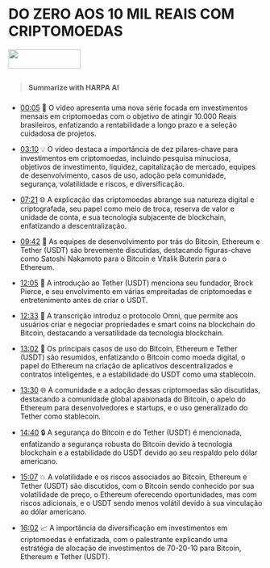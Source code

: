 # DO ZERO AOS 10 MIL REAIS COM CRIPTOMOEDAS 
<a href="https://youtu.be/XJHuoAg_QY4?si=GE7Kysa7LsGJQB4i" target="_blank"><img align="center" height="38" width="143" src="https://img.shields.io/badge/YouTube-FF0000?style=for-the-badge&logo=youtube&logoColor=white" target="_blank"></a>
</div> 

##

> **Summarize with HARPA AI**

###

* [00:05](https://youtu.be/XJHuoAg_QY4?t=5) 🚀 O vídeo apresenta uma nova série focada em investimentos mensais em criptomoedas com o objetivo de atingir 10.000 Reais brasileiros, enfatizando a rentabilidade a longo prazo e a seleção cuidadosa de projetos.

* [03:10](https://youtu.be/XJHuoAg_QY4?t=190) 💡 O vídeo destaca a importância de dez pilares-chave para investimentos em criptomoedas, incluindo pesquisa minuciosa, objetivos de investimento, liquidez, capitalização de mercado, equipes de desenvolvimento, casos de uso, adoção pela comunidade, segurança, volatilidade e riscos, e diversificação.

* [07:21](https://youtu.be/XJHuoAg_QY4?t=441) 🌐 A explicação das criptomoedas abrange sua natureza digital e criptografada, seu papel como meio de troca, reserva de valor e unidade de conta, e sua tecnologia subjacente de blockchain, enfatizando a descentralização.

* [09:42](https://youtu.be/XJHuoAg_QY4?t=582) 👥 As equipes de desenvolvimento por trás do Bitcoin, Ethereum e Tether (USDT) são brevemente discutidas, destacando figuras-chave como Satoshi Nakamoto para o Bitcoin e Vitalik Buterin para o Ethereum.

* [12:05](https://youtu.be/XJHuoAg_QY4?t=725) 💼 A introdução ao Tether (USDT) menciona seu fundador, Brock Pierce, e seu envolvimento em várias empreitadas de criptomoedas e entretenimento antes de criar o USDT.

* [12:33](https://youtu.be/XJHuoAg_QY4?t=753) 🔗 A transcrição introduz o protocolo Omni, que permite aos usuários criar e negociar propriedades e smart coins na blockchain do Bitcoin, destacando a versatilidade da tecnologia blockchain.

* [13:02](https://youtu.be/XJHuoAg_QY4?t=782) 💱 Os principais casos de uso do Bitcoin, Ethereum e Tether (USDT) são resumidos, enfatizando o Bitcoin como moeda digital, o papel do Ethereum na criação de aplicativos descentralizados e contratos inteligentes, e a estabilidade do USDT como uma stablecoin.

* [13:30](https://youtu.be/XJHuoAg_QY4?t=810) 🌐 A comunidade e a adoção dessas criptomoedas são discutidas, destacando a comunidade global apaixonada do Bitcoin, o apelo do Ethereum para desenvolvedores e startups, e o uso generalizado do Tether como stablecoin.

* [14:40](https://youtu.be/XJHuoAg_QY4?t=880) 🔒 A segurança do Bitcoin e do Tether (USDT) é mencionada, enfatizando a segurança robusta do Bitcoin devido à tecnologia blockchain e a estabilidade do USDT devido ao seu respaldo pelo dólar americano.

* [15:07](https://youtu.be/XJHuoAg_QY4?t=907) 💥 A volatilidade e os riscos associados ao Bitcoin, Ethereum e Tether (USDT) são discutidos, com o Bitcoin sendo conhecido por sua volatilidade de preço, o Ethereum oferecendo oportunidades, mas com riscos adicionais, e o USDT sendo menos volátil devido à sua vinculação ao dólar americano.

* [16:02](https://youtu.be/XJHuoAg_QY4?t=962) 📈 A importância da diversificação em investimentos em criptomoedas é enfatizada, com o palestrante explicando uma estratégia de alocação de investimentos de 70-20-10 para Bitcoin, Ethereum e Tether (USDT).
